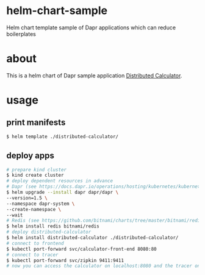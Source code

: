 # helm-chart-sample
Helm chart template sample of Dapr applications which can reduce boilerplates

# about

This is a helm chart of Dapr sample application [Distributed Calculator](https://github.com/dapr/quickstarts/tree/master/distributed-calculator).

# usage

## print manifests

```bash
$ helm template ./distributed-calculator/
```

## deploy apps

```bash
# prepare kind cluster
$ kind create cluster
# deploy dependent resources in advance
# Dapr (see https://docs.dapr.io/operations/hosting/kubernetes/kubernetes-deploy/#add-and-install-dapr-helm-chart)
$ helm upgrade --install dapr dapr/dapr \
--version=1.5 \
--namespace dapr-system \
--create-namespace \
--wait
# Redis (see https://github.com/bitnami/charts/tree/master/bitnami/redis)
$ helm install redis bitnami/redis
# deploy distributed-calculator
$ helm install distributed-calculator ./distributed-calculator/
# connect to frontend
$ kubectl port-forward svc/calculator-front-end 8080:80
# connect to tracer
$ kubectl port-forward svc/zipkin 9411:9411
# now you can access the calculator on localhost:8080 and the tracer on localhost:9411
```
